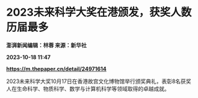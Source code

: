 # 2023未来科学大奖在港颁发，获奖人数历届最多
**澎湃新闻编辑：林蓉 来源：新华社**

**2023-10-18 11:47**

**https://m.thepaper.cn/detail/24971614**

2023未来科学大奖10月17日在香港故宫文化博物馆举行颁奖典礼，表彰8名获奖人在生命科学、物质科学、数学与计算机科学等领域取得的卓越成就。